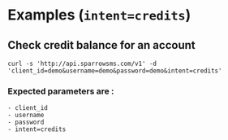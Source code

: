 # Examples (`intent=credits`)

## Check credit balance for an account
    curl -s 'http://api.sparrowsms.com/v1' -d 'client_id=demo&username=demo&password=demo&intent=credits'

### Expected parameters are :  

    - client_id
    - username
    - password
    - intent=credits

